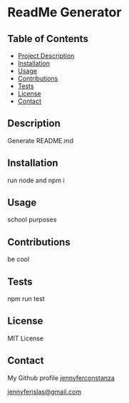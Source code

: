 # ReadMe Generator
  
  

## Table of Contents
- [Project Description](#description)
- [Installation](#installation)
- [Usage](#usage)
- [Contributions](#contributions)
- [Tests](#tests)
- [License](#license)
- [Contact](#contact)

## Description
Generate README.md

## Installation
run node and npm i

## Usage
school purposes

## Contributions
be cool

## Tests
npm run test

## License
MIT License

## Contact
My Github profile [jennyferconstanza](https://github.com/jennyferconstanza)

jennyferislas@gmail.com

